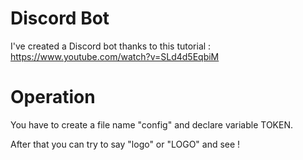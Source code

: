 # Discord Bot
I've created a Discord bot thanks to this tutorial : https://www.youtube.com/watch?v=SLd4d5EqbiM

# Operation

You have to create a file name "config" and declare variable TOKEN.

After that you can try to say "logo" or "LOGO" and see !
